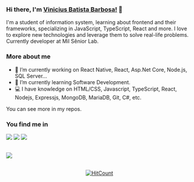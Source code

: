 ### Hi there, I'm [Vinicius Batista Barbosa!](https://www.linkedin.com/in/viniciusBatistaBarbosa/) 👋

I'm a student of information system, learning about frontend and their frameworks, specializing in JavaScript,
TypeScript, React and more. I love to explore new technologies and
leverage them to solve real-life problems.
Currently developer at Mil Sênior Lab.

### More about me

- 🚀 I’m currently working on React Native, React, Asp.Net Core, Node.js, SQL Server...
- 🔭 I’m currently learning Software Development.
- 💻 I have knowledge on HTML/CSS, Javascript, TypeScript, React, Nodejs, Expressjs, MongoDB, MariaDB, Git, C#, etc.

You can see more in my repos.

### You find me in

[![](https://img.shields.io/badge/LinkedIn-ViniciusBatistaBarbosa-blue)](https://www.linkedin.com/in/viniciusBatistaBarbosa/)
[![](https://img.shields.io/badge/Gmail-vinicius.batista.barbosa34%40gmail.com-red)](mailto:vinicius.batista.barbosa34@gmail.com)
[![](https://img.shields.io/badge/Website-ViniciusBatistaBarbosa.Dev-aqua)](https://viniciusbatistabarbosa.netlify.app/)

<div align="center">

</div>
<br/>

<a href="https://github.com/vbbarbosa97/Xamarin.Forms.NeoControls">
  <img align="center" src="https://github-readme-stats.anuraghazra1.vercel.app/api/top-langs/?username=vbbarbosa97&hide=Batchfile" />
</a>

<br />
<br />
<div align="center">

[![HitCount](http://hits.dwyl.com/vbbarbosa97/vbbarbosa97.svg)](http://hits.dwyl.com/vbbarbosa97/vbbarbosa97)

</div>

